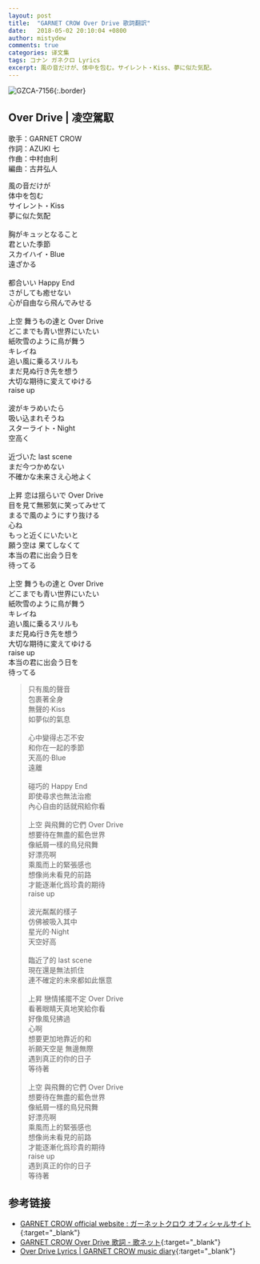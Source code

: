 ```yaml
---
layout: post
title:  "GARNET CROW Over Drive 歌詞翻訳"
date:   2018-05-02 20:10:04 +0800
author: mistydew
comments: true
categories: 译文集
tags: コナン ガネクロ Lyrics
excerpt: 風の音だけが、体中を包む。サイレント・Kiss、夢に似た気配。
---
```

![GZCA-7156](/gc/assets/images/discography/single/GZCA-7156.jpg){:.border}

## Over Drive | 凌空駕馭

歌手：GARNET CROW<br>
作詞：AZUKI 七<br>
作曲：中村由利<br>
編曲：古井弘人

<div class="lyric-original">
<p>
風の音だけが<br>
体中を包む<br>
サイレント・Kiss<br>
夢に似た気配<br>
<br>
胸がキュッとなること<br>
君といた季節<br>
スカイハイ・Blue<br>
遠ざかる<br>
<br>
都合いい Happy End<br>
さがしても癒せない<br>
心が自由なら飛んでみせる<br>
<br>
上空 舞うもの達と Over Drive<br>
どこまでも青い世界にいたい<br>
紙吹雪のように鳥が舞う<br>
キレイね<br>
追い風に乗るスリルも<br>
まだ見ぬ行き先を想う<br>
大切な期待に変えてゆける<br>
raise up<br>
<br>
波がキラめいたら<br>
吸い込まれそうね<br>
スターライト・Night<br>
空高く<br>
<br>
近づいた last scene<br>
まだ今つかめない<br>
不確かな未来さえ心地よく<br>
<br>
上昇 恋は揺らいで Over Drive<br>
目を見て無邪気に笑ってみせて<br>
まるで風のようにすり抜ける<br>
心ね<br>
もっと近くにいたいと<br>
願う空は 果てしなくて<br>
本当の君に出会う日を<br>
待ってる<br>
<br>
上空 舞うもの達と Over Drive<br>
どこまでも青い世界にいたい<br>
紙吹雪のように鳥が舞う<br>
キレイね<br>
追い風に乗るスリルも<br>
まだ見ぬ行き先を想う<br>
大切な期待に変えてゆける<br>
raise up<br>
本当の君に出会う日を<br>
待ってる
</p>
</div>

<div class="lyric-translation">
<blockquote>
只有風的聲音<br>
包裹著全身<br>
無聲的·Kiss<br>
如夢似的氣息<br>
<br>
心中變得忐忑不安<br>
和你在一起的季節<br>
天高的·Blue<br>
遠離<br>
<br>
碰巧的 Happy End<br>
即使尋求也無法治癒<br>
內心自由的話就飛給你看<br>
<br>
上空 與飛舞的它們 Over Drive<br>
想要待在無盡的藍色世界<br>
像紙屑一樣的鳥兒飛舞<br>
好漂亮啊<br>
乘風而上的緊張感也<br>
想像尚未看見的前路<br>
才能逐漸化爲珍貴的期待<br>
raise up<br>
<br>
波光粼粼的樣子<br>
仿佛被吸入其中<br>
星光的·Night<br>
天空好高<br>
<br>
臨近了的 last scene<br>
現在還是無法抓住<br>
連不確定的未來都如此愜意<br>
<br>
上昇 戀情搖擺不定 Over Drive<br>
看著眼睛天真地笑給你看<br>
好像風兒拂過<br>
心啊<br>
想要更加地靠近的和<br>
祈願天空是 無邊無際<br>
遇到真正的你的日子<br>
等待著<br>
<br>
上空 與飛舞的它們 Over Drive<br>
想要待在無盡的藍色世界<br>
像紙屑一樣的鳥兒飛舞<br>
好漂亮啊<br>
乘風而上的緊張感也<br>
想像尚未看見的前路<br>
才能逐漸化爲珍貴的期待<br>
raise up<br>
遇到真正的你的日子<br>
等待著
</blockquote>
</div>

## 参考链接

* [GARNET CROW official website : ガーネットクロウ オフィシャルサイト](http://www.garnetcrow.com){:target="_blank"}
* [GARNET CROW Over Drive 歌詞 - 歌ネット](https://www.uta-net.com/song/93464){:target="_blank"}
* [Over Drive Lyrics \| GARNET CROW music diary](https://mistydew.github.io/gc/lyrics/original/Over%20Drive.html){:target="_blank"}
